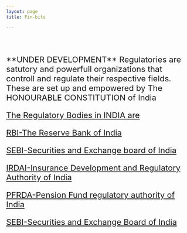 ```yaml
---
layout: page
title: Fin-bits

---
```

<style>
  body{
    background-image: url("https://i.postimg.cc/gJmfj4Kr/lum3n-RBu-Q2-PK-L8-unsplash-1.jpg");
  }
  </style>
<span style="font-size:22px;">
<br/><br/>
**UNDER DEVELOPMENT**
Regulatories are satutory and powerfull organizations that controll and regulate their respective fields. These are set up and empowered by The HONOURABLE CONSTITUTION of India
  <br/>

 [The Regulatory Bodies in INDIA are](/fortheloveofnifty/snip-bits/_Regulatories/Regulatories.html)

 [RBI-The Reserve Bank of India](/fortheloveofnifty/snip-bits/_Regulatories/RBI.html)<br/>


 [SEBI-Securities and Exchange board of India](/fortheloveofnifty/snip-bits/sebi.html)<br/>



 [IRDAI-Insurance Development and Regulatory Authority of India](/fortheloveofnifty/_Regulatories/snip-bits/IRDAI.html)<br/>




 [PFRDA-Pension Fund regulatory authority of India](/fortheloveofnifty/snip-bits/_Regulatories/PFRDA.html)<br/>


 [SEBI-Securities and Exchange Board of India ](/fortheloveofnifty/snip-bits/_Regulatories/sebi.html)<br/>
 
